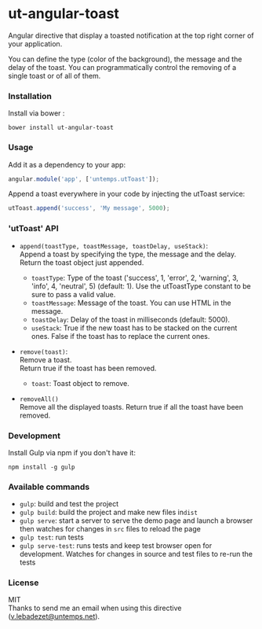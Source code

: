 # ut-angular-toast

Angular directive that display a toasted notification at the top right corner of your application.

You can define the type (color of the background), the message and the delay of the toast.
You can programmatically control the removing of a single toast or of all of them.

### Installation

Install via bower :

```shell
bower install ut-angular-toast
```

### Usage

Add it as a dependency to your app:

```javascript
angular.module('app', ['untemps.utToast']);
```

Append a toast everywhere in your code by injecting the utToast service:

```javascript
utToast.append('success', 'My message', 5000);
```

### 'utToast' API

* `append(toastType, toastMessage, toastDelay, useStack)`:  
Append a toast by specifying the type, the message and the delay.  
Return the toast object just appended.
    * `toastType`: Type of the toast ('success', 1, 'error', 2, 'warning', 3, 'info', 4, 'neutral', 5) (default: 1). Use the utToastType constant to be sure to pass a valid value.
    * `toastMessage`: Message of the toast. You can use HTML in the message.
    * `toastDelay`: Delay of the toast in milliseconds (default: 5000).
    * `useStack`: True if the new toast has to be stacked on the current ones. False if the toast has to replace the current ones.


* `remove(toast)`:  
Remove a toast.  
Return true if the toast has been removed.
    * `toast`: Toast object to remove.


* `removeAll()`  
Remove all the displayed toasts.
Return true if all the toast have been removed.

### Development

Install Gulp via npm if you don't have it:

```shell
npm install -g gulp
```

### Available commands

* `gulp`: build and test the project
* `gulp build`: build the project and make new files in`dist`
* `gulp serve`: start a server to serve the demo page and launch a browser then watches for changes in `src` files to reload the page
* `gulp test`: run tests
* `gulp serve-test`: runs tests and keep test browser open for development. Watches for changes in source and test files to re-run the tests

### License
MIT  
Thanks to send me an email when using this directive (v.lebadezet@untemps.net).
